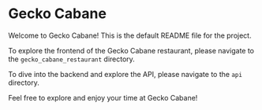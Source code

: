 
# Gecko Cabane

Welcome to Gecko Cabane! This is the default README file for the project.

To explore the frontend of the Gecko Cabane restaurant, please navigate to the `gecko_cabane_restaurant` directory.

To dive into the backend and explore the API, please navigate to the `api` directory.

Feel free to explore and enjoy your time at Gecko Cabane!

